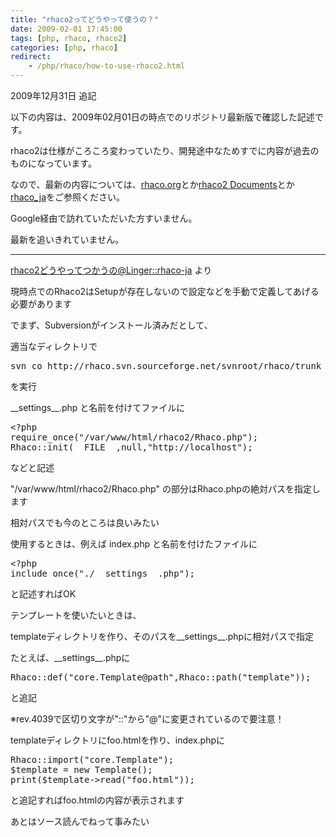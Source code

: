 ```yaml
---
title: "rhaco2ってどうやって使うの？"
date: 2009-02-01 17:45:00
tags: [php, rhaco, rhaco2]
categories: [php, rhaco]
redirect:
    - /php/rhaco/how-to-use-rhaco2.html
---
```


2009年12月31日 追記

以下の内容は、2009年02月01日の時点でのリポジトリ最新版で確認した記述です。

rhaco2は仕様がころころ変わっていたり、開発途中なためすでに内容が過去のものになっています。

なので、最新の内容については、[rhaco.org][1]とか[rhaco2 Documents][2]とか[rhaco_ja][3]をご参照ください。

 [1]: http://rhaco.org/
 [2]: http://wikihub.org/wiki/rhaco2-doc
 [3]: http://lingr.com/room/rhaco_ja

Google経由で訪れていただいた方すいません。

最新を追いきれていません。

* * *

[rhaco2どうやってつかうの@Linger::rhaco-ja][4] より

 [4]: http://www.lingr.com/room/rhaco-ja/archives/2009/01/25#msg-58317531

現時点でのRhaco2はSetupが存在しないので設定などを手動で定義してあげる必要があります

でまず、Subversionがインストール済みだとして、

適当なディレクトリで

<pre>svn co http://rhaco.svn.sourceforge.net/svnroot/rhaco/trunk rhaco2
</pre>

を実行

\_\_settings\_\_.php と名前を付けてファイルに

<pre>&lt;?php
require_once("/var/www/html/rhaco2/Rhaco.php");
Rhaco::init(__FILE__,null,"http://localhost");
</pre>

などと記述

"/var/www/html/rhaco2/Rhaco.php" の部分はRhaco.phpの絶対パスを指定します

相対パスでも今のところは良いみたい

使用するときは、例えば index.php と名前を付けたファイルに

<pre>&lt;?php
include_once("./__settings__.php");
</pre>

と記述すればOK

テンプレートを使いたいときは、

templateディレクトリを作り、そのパスを\_\_settings\_\_.phpに相対パスで指定

たとえば、\_\_settings\_\_.phpに

<pre>Rhaco::def("core.Template@path",Rhaco::path("template"));
</pre>

と追記

※rev.4039で区切り文字が"::"から"@"に変更されているので要注意！

templateディレクトリにfoo.htmlを作り、index.phpに

<pre>Rhaco::import("core.Template");
$template = new Template();
print($template-&gt;read("foo.html"));
</pre>

と追記すればfoo.htmlの内容が表示されます

あとはソース読んでねって事みたい
